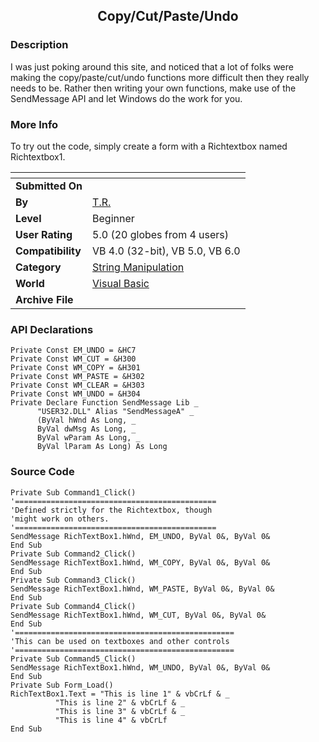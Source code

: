 ﻿<div align="center">

## Copy/Cut/Paste/Undo


</div>

### Description

I was just poking around this site, and noticed that a lot of folks were making the copy/paste/cut/undo functions more difficult then they really needs to be. Rather then writing your own functions, make use of the SendMessage API and let Windows do the work for you.
 
### More Info
 
To try out the code, simply create a form with a Richtextbox named Richtextbox1.


<span>             |<span>
---                |---
**Submitted On**   |
**By**             |[T\.R\.](https://github.com/Planet-Source-Code/PSCIndex/blob/master/ByAuthor/t-r.md)
**Level**          |Beginner
**User Rating**    |5.0 (20 globes from 4 users)
**Compatibility**  |VB 4\.0 \(32\-bit\), VB 5\.0, VB 6\.0
**Category**       |[String Manipulation](https://github.com/Planet-Source-Code/PSCIndex/blob/master/ByCategory/string-manipulation__1-5.md)
**World**          |[Visual Basic](https://github.com/Planet-Source-Code/PSCIndex/blob/master/ByWorld/visual-basic.md)
**Archive File**   |[](https://github.com/Planet-Source-Code/t-r-copy-cut-paste-undo__1-34985/archive/master.zip)

### API Declarations

```
Private Const EM_UNDO = &HC7
Private Const WM_CUT = &H300
Private Const WM_COPY = &H301
Private Const WM_PASTE = &H302
Private Const WM_CLEAR = &H303
Private Const WM_UNDO = &H304
Private Declare Function SendMessage Lib _
      "USER32.DLL" Alias "SendMessageA" _
      (ByVal hWnd As Long, _
      ByVal dwMsg As Long, _
      ByVal wParam As Long, _
      ByVal lParam As Long) As Long
```


### Source Code

```
Private Sub Command1_Click()
'=============================================
'Defined strictly for the Richtextbox, though
'might work on others.
'=============================================
SendMessage RichTextBox1.hWnd, EM_UNDO, ByVal 0&, ByVal 0&
End Sub
Private Sub Command2_Click()
SendMessage RichTextBox1.hWnd, WM_COPY, ByVal 0&, ByVal 0&
End Sub
Private Sub Command3_Click()
SendMessage RichTextBox1.hWnd, WM_PASTE, ByVal 0&, ByVal 0&
End Sub
Private Sub Command4_Click()
SendMessage RichTextBox1.hWnd, WM_CUT, ByVal 0&, ByVal 0&
End Sub
'=================================================
'This can be used on textboxes and other controls
'=================================================
Private Sub Command5_Click()
SendMessage RichTextBox1.hWnd, WM_UNDO, ByVal 0&, ByVal 0&
End Sub
Private Sub Form_Load()
RichTextBox1.Text = "This is line 1" & vbCrLf & _
          "This is line 2" & vbCrLf & _
          "This is line 3" & vbCrLf & _
          "This is line 4" & vbCrLf
End Sub
```

